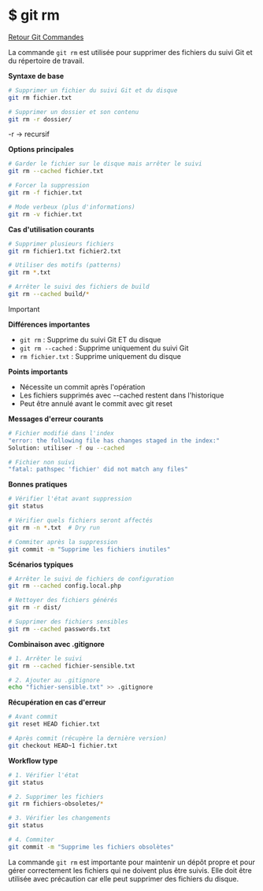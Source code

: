# $ git rm

[Retour Git Commandes](;/git_commandes.md)

La commande `git rm` est utilisée pour supprimer des fichiers du suivi Git et du répertoire de travail. 

**Syntaxe de base** 

```bash
# Supprimer un fichier du suivi Git et du disque
git rm fichier.txt

# Supprimer un dossier et son contenu
git rm -r dossier/
```

-r -> recursif

**Options principales** 

```bash
# Garder le fichier sur le disque mais arrêter le suivi
git rm --cached fichier.txt

# Forcer la suppression
git rm -f fichier.txt

# Mode verbeux (plus d'informations)
git rm -v fichier.txt
```

**Cas d'utilisation courants** 

```bash
# Supprimer plusieurs fichiers
git rm fichier1.txt fichier2.txt

# Utiliser des motifs (patterns)
git rm *.txt

# Arrêter le suivi des fichiers de build
git rm --cached build/*
```

> [!IMPORTANT]
>
> **Différences importantes** 
>
> - `git rm` : Supprime du suivi Git ET du disque
> - `git rm --cached` : Supprime uniquement du suivi Git
> - `rm fichier.txt` : Supprime uniquement du disque
>
> **Points importants** 
>
> - Nécessite un commit après l'opération
> - Les fichiers supprimés avec --cached restent dans l'historique
> - Peut être annulé avant le commit avec git reset

**Messages d'erreur courants** 

```bash
# Fichier modifié dans l'index
"error: the following file has changes staged in the index:"
Solution: utiliser -f ou --cached

# Fichier non suivi
"fatal: pathspec 'fichier' did not match any files"
```

**Bonnes pratiques** 

```bash
# Vérifier l'état avant suppression
git status

# Vérifier quels fichiers seront affectés
git rm -n *.txt  # Dry run

# Commiter après la suppression
git commit -m "Supprime les fichiers inutiles"
```

**Scénarios typiques** 

```bash
# Arrêter le suivi de fichiers de configuration
git rm --cached config.local.php

# Nettoyer des fichiers générés
git rm -r dist/

# Supprimer des fichiers sensibles
git rm --cached passwords.txt
```

**Combinaison avec .gitignore** 

```bash
# 1. Arrêter le suivi
git rm --cached fichier-sensible.txt

# 2. Ajouter au .gitignore
echo "fichier-sensible.txt" >> .gitignore
```

**Récupération en cas d'erreur** 

```bash
# Avant commit
git reset HEAD fichier.txt

# Après commit (récupère la dernière version)
git checkout HEAD~1 fichier.txt
```

**Workflow type** 
```bash
# 1. Vérifier l'état
git status

# 2. Supprimer les fichiers
git rm fichiers-obsoletes/*

# 3. Vérifier les changements
git status

# 4. Commiter
git commit -m "Supprime les fichiers obsolètes"
```

La commande `git rm` est importante pour maintenir un dépôt propre et pour gérer correctement les fichiers qui ne doivent plus être suivis. Elle doit être utilisée avec précaution car elle peut supprimer des fichiers du disque.
